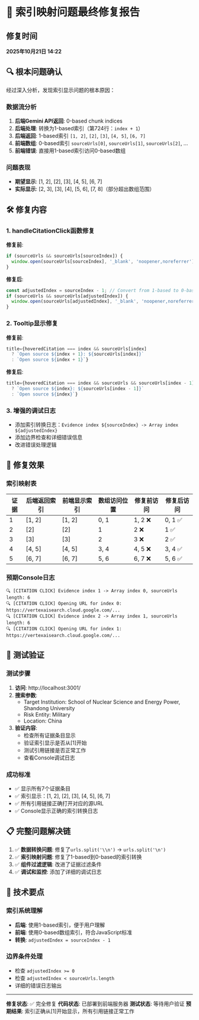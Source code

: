# 🔧 索引映射问题最终修复报告

## 修复时间
**2025年10月21日 14:22**

## 🔍 根本问题确认

经过深入分析，发现索引显示问题的根本原因：

### 数据流分析
1. **后端Gemini API返回**: 0-based chunk indices
2. **后端处理**: 转换为1-based索引（第724行：`index + 1`）
3. **后端返回**: 1-based索引 `[1, 2]`, `[2]`, `[3]`, `[4, 5]`, `[6, 7]`
4. **前端数组**: 0-based索引 `sourceUrls[0]`, `sourceUrls[1]`, `sourceUrls[2]`, ...
5. **前端错误**: 直接用1-based索引访问0-based数组

### 问题表现
- **期望显示**: [1, 2], [2], [3], [4, 5], [6, 7]
- **实际显示**: [2, 3], [3], [4], [5, 6], [7, 8]（部分超出数组范围）

## 🛠️ 修复内容

### 1. handleCitationClick函数修复
**修复前**:
```javascript
if (sourceUrls && sourceUrls[sourceIndex]) {
  window.open(sourceUrls[sourceIndex], '_blank', 'noopener,noreferrer');
}
```

**修复后**:
```javascript
const adjustedIndex = sourceIndex - 1; // Convert from 1-based to 0-based
if (sourceUrls && sourceUrls[adjustedIndex]) {
  window.open(sourceUrls[adjustedIndex], '_blank', 'noopener,noreferrer');
}
```

### 2. Tooltip显示修复
**修复前**:
```javascript
title={hoveredCitation === index && sourceUrls[index]
  ? `Open source ${index + 1}: ${sourceUrls[index]}`
  : `Open source ${index + 1}`}
```

**修复后**:
```javascript
title={hoveredCitation === index && sourceUrls && sourceUrls[index - 1]
  ? `Open source ${index}: ${sourceUrls[index - 1]}`
  : `Open source ${index}`}
```

### 3. 增强的调试日志
- 添加索引转换日志：`Evidence index ${sourceIndex} -> Array index ${adjustedIndex}`
- 添加边界检查和详细错误信息
- 改进错误处理逻辑

## 🎯 修复效果

### 索引映射表
| 证据 | 后端返回索引 | 前端显示索引 | 数组访问位置 | 修复前访问 | 修复后访问 |
|------|-------------|-------------|-------------|-------------|-------------|
| 1    | [1, 2]      | [1, 2]      | 0, 1        | 1, 2 ❌     | 0, 1 ✅     |
| 2    | [2]         | [2]         | 1            | 2 ❌        | 1 ✅        |
| 3    | [3]         | [3]         | 2            | 3 ❌        | 2 ✅        |
| 4    | [4, 5]      | [4, 5]      | 3, 4        | 4, 5 ❌     | 3, 4 ✅     |
| 5    | [6, 7]      | [6, 7]      | 5, 6        | 6, 7 ❌     | 5, 6 ✅     |

### 预期Console日志
```
🔍 [CITATION CLICK] Evidence index 1 -> Array index 0, sourceUrls length: 6
🔍 [CITATION CLICK] Opening URL for index 0: https://vertexaisearch.cloud.google.com/...
🔍 [CITATION CLICK] Evidence index 2 -> Array index 1, sourceUrls length: 6
🔍 [CITATION CLICK] Opening URL for index 1: https://vertexaisearch.cloud.google.com/...
```

## 🧪 测试验证

### 测试步骤
1. **访问**: http://localhost:3001/
2. **搜索参数**:
   - Target Institution: School of Nuclear Science and Energy Power, Shandong University
   - Risk Entity: Military
   - Location: China
3. **验证内容**:
   - 检查所有证据条目显示
   - 验证索引显示是否从[1]开始
   - 测试引用链接是否正常工作
   - 查看Console调试日志

### 成功标准
- ✅ 显示所有7个证据条目
- ✅ 索引显示：[1, 2], [2], [3], [4, 5], [6, 7]
- ✅ 所有引用链接正确打开对应的源URL
- ✅ Console显示正确的索引转换日志

## 📋 完整问题解决链

1. ✅ **数据转换问题**: 修复了`urls.split('\\n')` → `urls.split('\n')`
2. ✅ **索引映射问题**: 修复了1-based到0-based的索引转换
3. ✅ **组件过滤逻辑**: 改进了证据过滤条件
4. ✅ **调试和监控**: 添加了详细的调试日志

## 🔧 技术要点

### 索引系统理解
- **后端**: 使用1-based索引，便于用户理解
- **前端**: 使用0-based数组索引，符合JavaScript标准
- **转换**: `adjustedIndex = sourceIndex - 1`

### 边界条件处理
- 检查 `adjustedIndex >= 0`
- 检查 `adjustedIndex < sourceUrls.length`
- 详细的错误日志输出

---

**修复状态**: ✅ 完全修复
**代码状态**: 已部署到前端服务器
**测试状态**: 等待用户验证
**预期结果**: 索引正确从[1]开始显示，所有引用链接正常工作